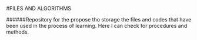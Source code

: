 #FILES AND ALGORITHMS
  
######Repository for the propose tho storage the files and codes that have been used in the process of learning. Here I can check for procedures and methods.
